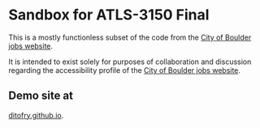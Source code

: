 # Sandbox for ATLS-3150 Final
This is a mostly functionless subset of the code from the [City of Boulder jobs website](https://bouldercolorado.wd1.myworkdayjobs.com/en-US/External/).

It is intended to exist solely for purposes of collaboration and discussion regarding the 
accessibility profile of the [City of Boulder jobs website](https://bouldercolorado.wd1.myworkdayjobs.com/en-US/External/).

## Demo site at
[ditofry.github.io](https://ditofry.github.io/3150-final-sandbox/).
